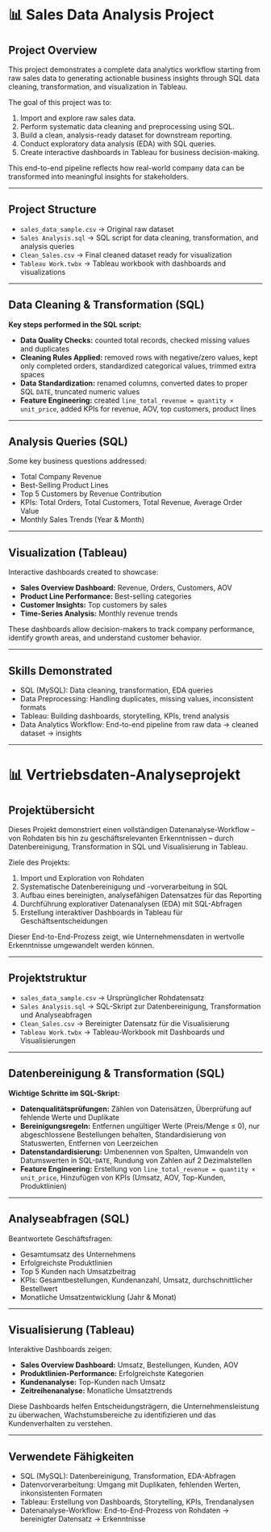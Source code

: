 # 📊 Sales Data Analysis Project

## Project Overview
This project demonstrates a complete data analytics workflow starting from raw sales data to generating actionable business insights through SQL data cleaning, transformation, and visualization in Tableau.

The goal of this project was to:
1. Import and explore raw sales data.
2. Perform systematic data cleaning and preprocessing using SQL.
3. Build a clean, analysis-ready dataset for downstream reporting.
4. Conduct exploratory data analysis (EDA) with SQL queries.
5. Create interactive dashboards in Tableau for business decision-making.

This end-to-end pipeline reflects how real-world company data can be transformed into meaningful insights for stakeholders.

---

## Project Structure
- `sales_data_sample.csv` → Original raw dataset  
- `Sales Analysis.sql` → SQL script for data cleaning, transformation, and analysis queries  
- `Clean_Sales.csv` → Final cleaned dataset ready for visualization  
- `Tableau Work.twbx` → Tableau workbook with dashboards and visualizations  

---

## Data Cleaning & Transformation (SQL)
**Key steps performed in the SQL script:**  
- **Data Quality Checks:** counted total records, checked missing values and duplicates  
- **Cleaning Rules Applied:** removed rows with negative/zero values, kept only completed orders, standardized categorical values, trimmed extra spaces  
- **Data Standardization:** renamed columns, converted dates to proper SQL `DATE`, truncated numeric values  
- **Feature Engineering:** created `line_total_revenue = quantity × unit_price`, added KPIs for revenue, AOV, top customers, product lines  

---

## Analysis Queries (SQL)
Some key business questions addressed:
- Total Company Revenue  
- Best-Selling Product Lines  
- Top 5 Customers by Revenue Contribution  
- KPIs: Total Orders, Total Customers, Total Revenue, Average Order Value  
- Monthly Sales Trends (Year & Month)  

---

## Visualization (Tableau)
Interactive dashboards created to showcase:
- **Sales Overview Dashboard:** Revenue, Orders, Customers, AOV  
- **Product Line Performance:** Best-selling categories  
- **Customer Insights:** Top customers by sales  
- **Time-Series Analysis:** Monthly revenue trends  

These dashboards allow decision-makers to track company performance, identify growth areas, and understand customer behavior.

---

## Skills Demonstrated
- SQL (MySQL): Data cleaning, transformation, EDA queries  
- Data Preprocessing: Handling duplicates, missing values, inconsistent formats  
- Tableau: Building dashboards, storytelling, KPIs, trend analysis  
- Data Analytics Workflow: End-to-end pipeline from raw data → cleaned dataset → insights  


---

# 📊 Vertriebsdaten-Analyseprojekt

## Projektübersicht
Dieses Projekt demonstriert einen vollständigen Datenanalyse-Workflow – von Rohdaten bis hin zu geschäftsrelevanten Erkenntnissen – durch Datenbereinigung, Transformation in SQL und Visualisierung in Tableau.

Ziele des Projekts:
1. Import und Exploration von Rohdaten  
2. Systematische Datenbereinigung und -vorverarbeitung in SQL  
3. Aufbau eines bereinigten, analysefähigen Datensatzes für das Reporting  
4. Durchführung explorativer Datenanalysen (EDA) mit SQL-Abfragen  
5. Erstellung interaktiver Dashboards in Tableau für Geschäftsentscheidungen  

Dieser End-to-End-Prozess zeigt, wie Unternehmensdaten in wertvolle Erkenntnisse umgewandelt werden können.

---

## Projektstruktur
- `sales_data_sample.csv` → Ursprünglicher Rohdatensatz  
- `Sales Analysis.sql` → SQL-Skript zur Datenbereinigung, Transformation und Analyseabfragen  
- `Clean_Sales.csv` → Bereinigter Datensatz für die Visualisierung  
- `Tableau Work.twbx` → Tableau-Workbook mit Dashboards und Visualisierungen  

---

## Datenbereinigung & Transformation (SQL)
**Wichtige Schritte im SQL-Skript:**  
- **Datenqualitätsprüfungen:** Zählen von Datensätzen, Überprüfung auf fehlende Werte und Duplikate  
- **Bereinigungsregeln:** Entfernen ungültiger Werte (Preis/Menge ≤ 0), nur abgeschlossene Bestellungen behalten, Standardisierung von Statuswerten, Entfernen von Leerzeichen  
- **Datenstandardisierung:** Umbenennen von Spalten, Umwandeln von Datumswerten in SQL-`DATE`, Rundung von Zahlen auf 2 Dezimalstellen  
- **Feature Engineering:** Erstellung von `line_total_revenue = quantity × unit_price`, Hinzufügen von KPIs (Umsatz, AOV, Top-Kunden, Produktlinien)  

---

## Analyseabfragen (SQL)
Beantwortete Geschäftsfragen:
- Gesamtumsatz des Unternehmens  
- Erfolgreichste Produktlinien  
- Top 5 Kunden nach Umsatzbeitrag  
- KPIs: Gesamtbestellungen, Kundenanzahl, Umsatz, durchschnittlicher Bestellwert  
- Monatliche Umsatzentwicklung (Jahr & Monat)  

---

## Visualisierung (Tableau)
Interaktive Dashboards zeigen:
- **Sales Overview Dashboard:** Umsatz, Bestellungen, Kunden, AOV  
- **Produktlinien-Performance:** Erfolgreichste Kategorien  
- **Kundenanalyse:** Top-Kunden nach Umsatz  
- **Zeitreihenanalyse:** Monatliche Umsatztrends  

Diese Dashboards helfen Entscheidungsträgern, die Unternehmensleistung zu überwachen, Wachstumsbereiche zu identifizieren und das Kundenverhalten zu verstehen.

---

## Verwendete Fähigkeiten
- SQL (MySQL): Datenbereinigung, Transformation, EDA-Abfragen  
- Datenvorverarbeitung: Umgang mit Duplikaten, fehlenden Werten, inkonsistenten Formaten  
- Tableau: Erstellung von Dashboards, Storytelling, KPIs, Trendanalysen  
- Datenanalyse-Workflow: End-to-End-Prozess von Rohdaten → bereinigter Datensatz → Erkenntnisse  
